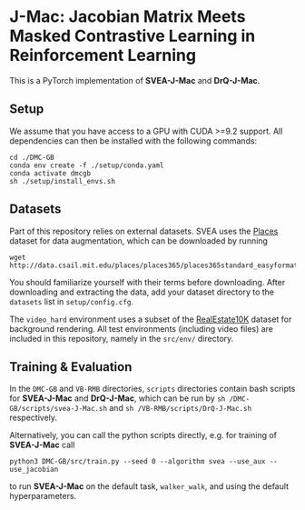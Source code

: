 # J-Mac: Jacobian Matrix Meets Masked Contrastive Learning in Reinforcement Learning
This is a PyTorch implementation of **SVEA-J-Mac** and **DrQ-J-Mac**.

## Setup
We assume that you have access to a GPU with CUDA >=9.2 support. All dependencies can then be installed with the following commands:
```
cd ./DMC-GB
conda env create -f ./setup/conda.yaml
conda activate dmcgb
sh ./setup/install_envs.sh
```

## Datasets
Part of this repository relies on external datasets. SVEA uses the [Places](http://places2.csail.mit.edu/download.html) dataset for data augmentation, which can be downloaded by running
```
wget http://data.csail.mit.edu/places/places365/places365standard_easyformat.tar
```

You should familiarize yourself with their terms before downloading. After downloading and extracting the data, add your dataset directory to the `datasets` list in `setup/config.cfg`.

The `video_hard` environment uses a subset of the [RealEstate10K](https://google.github.io/realestate10k/) dataset for background rendering. All test environments (including video files) are included in this repository, namely in the `src/env/` directory.

## Training & Evaluation
In the `DMC-GB` and `VB-RMB` directories, `scripts` directories contain bash scripts for **SVEA-J-Mac** and **DrQ-J-Mac**, which can be run by `sh /DMC-GB/scripts/svea-J-Mac.sh` and `sh /VB-RMB/scripts/DrQ-J-Mac.sh` respectively.

Alternatively, you can call the python scripts directly, e.g. for training of **SVEA-J-Mac** call
```
python3 DMC-GB/src/train.py --seed 0 --algorithm svea --use_aux --use_jacobian
```
to run **SVEA-J-Mac** on the default task, `walker_walk`, and using the default hyperparameters.
